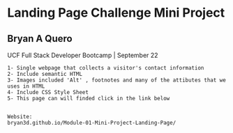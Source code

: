 # Landing Page Challenge Mini Project
## Bryan A Quero
UCF Full Stack Developer Bootcamp | September 22

~~~/Build a landing page using HTML and CSS ~~~
1- Single webpage that collects a visitor's contact information
2- Include semantic HTML
3- Images included 'Alt' , footnotes and many of the attibutes that we uses in HTML
4- Include CSS Style Sheet 
5- This page can will finded click in the link below


Website: 
bryan3d.github.io/Module-01-Mini-Project-Landing-Page/
